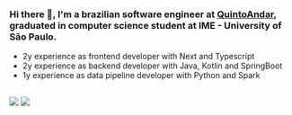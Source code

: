 ### Hi there 👋, I'm a brazilian software engineer at [QuintoAndar](https://www.quintoandar.com.br/), graduated in computer science student at IME - University of São Paulo. 

- 2y experience as frontend developer with Next and Typescript
- 2y experience as backend developer with Java, Kotlin and SpringBoot
- 1y experience as data pipeline developer with Python and Spark

##

<div> 
  <a href="https://gitlab.com/gabriel_mota" target="_blank"><img src="https://img.shields.io/badge/GitLab-330F63?style=for-the-badge&logo=gitlab&logoColor=white" target="_blank"></a>
  <a href="https://www.linkedin.com/in/GabrielFMota" target="_blank"><img src="https://img.shields.io/badge/-LinkedIn-%230077B5?style=for-the-badge&logo=linkedin&logoColor=white" target="_blank"></a>
</div>
  

